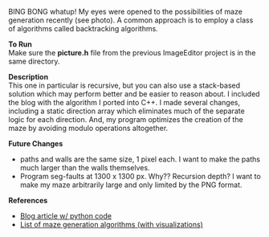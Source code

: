BING BONG whatup! My eyes were opened to the possibilities of maze generation recently (see photo). A common approach is to employ a class of algorithms called backtracking algorithms.

**To Run** \
Make sure the **picture.h** file from the previous ImageEditor project is in the same directory.

**Description** \
This one in particular is recursive, but you can also use a stack-based solution which may perform better and be easier to reason about. I included the blog with the algorithm I ported into C++. I made several changes, including a static direction array which eliminates much of the separate logic for each direction. And, my program optimizes the creation of the maze by avoiding modulo operations altogether.

**Future Changes**
* paths and walls are the same size, 1 pixel each. I want to make the paths much larger than the walls themselves.
* Program seg-faults at 1300 x 1300 px. Why?? Recursion depth? I want to make my maze arbitrarily large and only limited by the PNG format.

**References**
* [Blog article w/ python code](<https://aryanab.medium.com/maze-generation-recursive-backtracking-5981bc5cc766>)
* [List of maze generation algorithms (with visualizations)](<https://professor-l.github.io/mazes/>)
